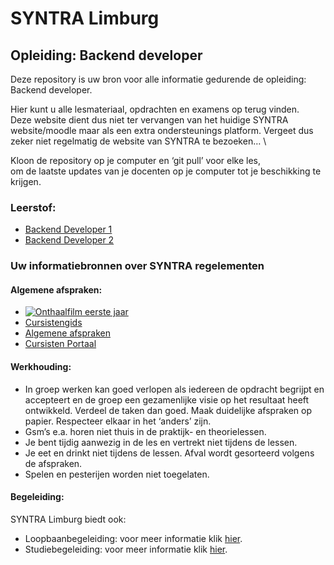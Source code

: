 # SYNTRA Limburg 

## Opleiding: Backend developer

Deze repository is uw bron voor alle informatie gedurende de opleiding: Backend developer.

Hier kunt u alle lesmateriaal, opdrachten en examens op terug vinden. \
Deze website dient dus niet ter vervangen van het huidige SYNTRA website/moodle maar als een extra ondersteunings platform. 
Vergeet dus zeker niet regelmatig de website van SYNTRA te bezoeken… \

Kloon de repository op je computer en ‘git pull’ voor elke les, \
om de laatste updates van je docenten op je computer tot je beschikking te krijgen.

### Leerstof:
 - [Backend Developer 1](./Backend-Developer-1/)
 - [Backend Developer 2](./Backend-Developer-2/)

### Uw informatiebronnen over SYNTRA regelementen 
#### Algemene afspraken:
- [![Onthaalfilm eerste jaar](http://img.youtube.com/vi/XQi6vnNxzQw/0.jpg)](http://www.youtube.com/watch?v=XQi6vnNxzQw "Onthaalfilm")
- [Cursistengids](https://sim.syntra-limburg.be/images/cursisten/Cursistengids_CJ_2018-2019.pdf)
- [Algemene afspraken]( https://syntra-cloud.be/lim/pluginfile.php/2248/mod_folder/content/0/Afspraken%20algemeen.pdf?forcedownload=1)
- [Cursisten Portaal](https://cursist.syntra-limburg.be/)

#### Werkhouding:
- In groep werken kan goed verlopen als iedereen de opdracht begrijpt en accepteert en de groep een gezamenlijke visie op het resultaat heeft ontwikkeld. Verdeel de taken dan goed. Maak duidelijke afspraken op papier. Respecteer elkaar in het ‘anders’ zijn.
- Gsm’s e.a. horen niet thuis in de praktijk- en theorielessen.
- Je bent tijdig aanwezig in de les en vertrekt niet tijdens de lessen.
- Je eet en drinkt niet tijdens de lessen. Afval wordt gesorteerd volgens de afspraken.
- Spelen en pesterijen worden niet toegelaten.

#### Begeleiding:
SYNTRA Limburg biedt ook:
- Loopbaanbegeleiding: voor meer informatie klik [hier]( https://sim.syntra-limburg.be/images/cursisten/LBB_Cursistenportaal.pptx). 
- Studiebegeleiding: voor meer informatie klik [hier]( https://www.syntra-limburg.be/klantencentrum/studeren-bij-syntra-studie-en-loopbaanbegeleiding/er-begeleiding-voorzien).